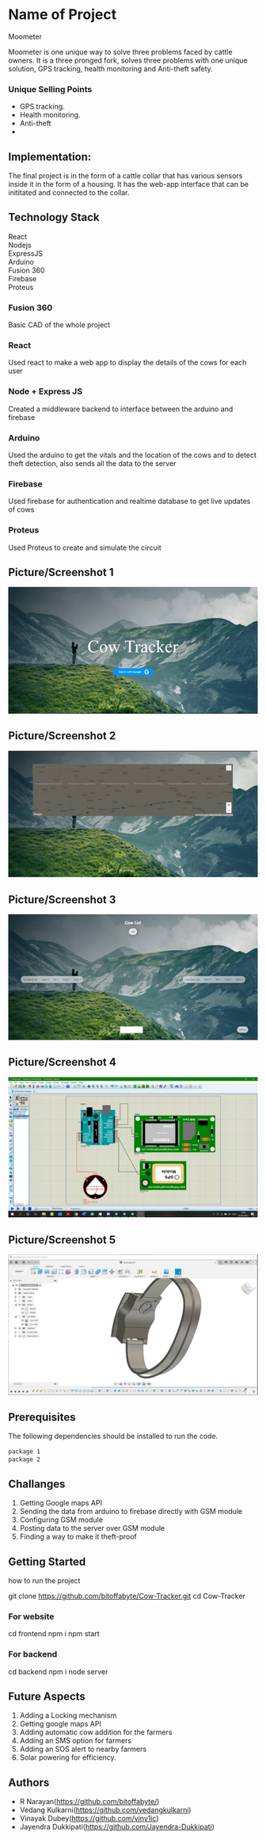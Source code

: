 # Name of Project
Moometer

Moometer is one unique way to solve three problems faced by cattle owners. It is a three pronged fork, solves three problems with one unique solution, GPS tracking, health monitoring and Anti-theft safety.

### Unique Selling Points

* GPS tracking.
* Health monitoring.    
* Anti-theft
* 


## Implementation: 

The final project is in the form of a cattle collar that has various sensors inside it in the form of a housing. It has the web-app interface that can be inititated and connected to the collar.

## Technology Stack  
React<br/> Nodejs<br/> ExpressJS<br/> Arduino<br/> Fusion 360<br/> Firebase<br/> Proteus

### Fusion 360

Basic CAD of the whole project

### React

Used react to make a web app to display the details of the cows for each user

### Node + Express JS

Created a middleware backend to interface between the arduino and firebase

### Arduino

Used the arduino to get the vitals and the location of the cows and to detect theft detection, also sends all the data to the server 

### Firebase

Used firebase for authentication and realtime database to get live updates of cows

### Proteus

Used Proteus to create and simulate the circuit

## Picture/Screenshot 1
<img src="./imgs/1.jpeg">

## Picture/Screenshot 2
<img src="./imgs/2.jpeg">
  
## Picture/Screenshot 3
<img src="./imgs/3.jpeg">

## Picture/Screenshot 4
<img src="./imgs/4.jpeg">

## Picture/Screenshot 5
<img src="./imgs/5.jpeg">

## Prerequisites

The following dependencies should be installed to run the code. 

```
package 1
package 2
```

## Challanges

1. Getting Google maps API 
2. Sending the data from arduino to firebase directly with GSM module
3. Configuring GSM module
4. Posting data to the server over GSM module
5. Finding a way to make it theft-proof

## Getting Started


how to run the project

git clone https://github.com/bitoffabyte/Cow-Tracker.git
cd Cow-Tracker

### For website

cd frontend npm i
npm start


### For backend

cd backend
npm i
node server

## Future Aspects
1. Adding a Locking mechanism 
2. Getting google maps API 
3. Adding automatic cow addition for the farmers 
4. Adding an SMS option for farmers 
5. Adding an SOS alert to nearby farmers
6. Solar powering for efficiency.

## Authors
* R Narayan(https://github.com/bitoffabyte/) 
* Vedang Kulkarni(https://github.com/vedangkulkarni)
* Vinayak Dubey(https://github.com/viny1ic)
* Jayendra Dukkipati(https://github.com/Jayendra-Dukkipati)
 

